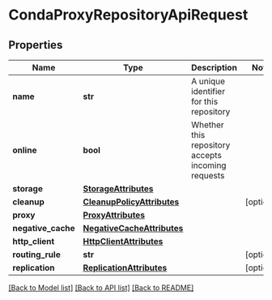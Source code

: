 # CondaProxyRepositoryApiRequest

## Properties

| Name               | Type                                                      | Description                                       | Notes      |
| ------------------ | --------------------------------------------------------- | ------------------------------------------------- | ---------- |
| **name**           | **str**                                                   | A unique identifier for this repository           |
| **online**         | **bool**                                                  | Whether this repository accepts incoming requests |
| **storage**        | [**StorageAttributes**](StorageAttributes.md)             |                                                   |
| **cleanup**        | [**CleanupPolicyAttributes**](CleanupPolicyAttributes.md) |                                                   | [optional] |
| **proxy**          | [**ProxyAttributes**](ProxyAttributes.md)                 |                                                   |
| **negative_cache** | [**NegativeCacheAttributes**](NegativeCacheAttributes.md) |                                                   |
| **http_client**    | [**HttpClientAttributes**](HttpClientAttributes.md)       |                                                   |
| **routing_rule**   | **str**                                                   |                                                   | [optional] |
| **replication**    | [**ReplicationAttributes**](ReplicationAttributes.md)     |                                                   | [optional] |

[[Back to Model list]](../README.md#documentation-for-models) [[Back to API list]](../README.md#documentation-for-api-endpoints) [[Back to README]](../README.md)
